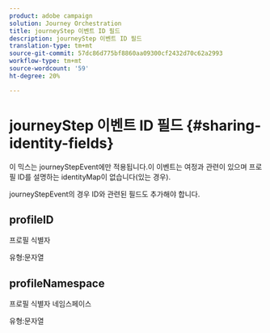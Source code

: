 ```yaml
---
product: adobe campaign
solution: Journey Orchestration
title: journeyStep 이벤트 ID 필드
description: journeyStep 이벤트 ID 필드
translation-type: tm+mt
source-git-commit: 57dc86d775bf8860aa09300cf2432d70c62a2993
workflow-type: tm+mt
source-wordcount: '59'
ht-degree: 20%

---
```



# journeyStep 이벤트 ID 필드 {#sharing-identity-fields}

이 믹스는 journeyStepEvent에만 적용됩니다.이 이벤트는 여정과 관련이 있으며 프로필 ID를 설명하는 identityMap이 없습니다(있는 경우).

journeyStepEvent의 경우 ID와 관련된 필드도 추가해야 합니다.

## profileID

프로필 식별자

유형:문자열

## profileNamespace

프로필 식별자 네임스페이스

유형:문자열